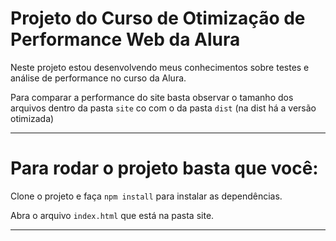 # Projeto do Curso de Otimização de Performance Web da Alura

Neste projeto estou desenvolvendo meus conhecimentos sobre testes e análise de performance no curso da Alura.

Para comparar a performance do site basta observar o tamanho dos arquivos dentro da pasta `site` co com o da pasta `dist` (na dist há a versão otimizada)

---

# Para rodar o projeto basta que você:

Clone o projeto e faça `npm install` para instalar as dependências.

Abra o arquivo `index.html` que está na pasta site.

---

